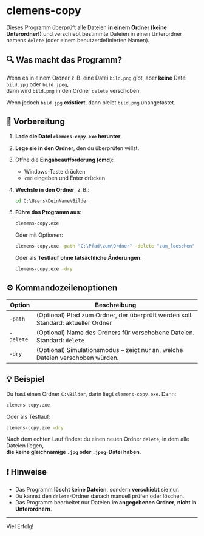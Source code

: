 # clemens-copy

Dieses Programm überprüft alle Dateien **in einem Ordner (keine Unterordner!)** und verschiebt bestimmte Dateien in einen Unterordner namens `delete` (oder einem benutzerdefinierten Namen).

## 🔍 Was macht das Programm?

Wenn es in einem Ordner z. B. eine Datei `bild.png` gibt, aber **keine** Datei `bild.jpg` oder `bild.jpeg`,  
dann wird `bild.png` in den Ordner `delete` verschoben.

Wenn jedoch `bild.jpg` **existiert**, dann bleibt `bild.png` unangetastet.

## 🧰 Vorbereitung

1. **Lade die Datei `clemens-copy.exe` herunter**.
2. **Lege sie in den Ordner**, den du überprüfen willst.
3. Öffne die **Eingabeaufforderung (cmd)**:
   - Windows-Taste drücken
   - `cmd` eingeben und Enter drücken
4. **Wechsle in den Ordner**, z. B.:

   ```cmd
   cd C:\Users\DeinName\Bilder


5. **Führe das Programm aus**:

   ```cmd
   clemens-copy.exe
   ```

   Oder mit Optionen:

   ```cmd
   clemens-copy.exe -path "C:\Pfad\zum\Ordner" -delete "zum_loeschen"
   ```

   Oder als **Testlauf ohne tatsächliche Änderungen**:

   ```cmd
   clemens-copy.exe -dry
   ```

## ⚙️ Kommandozeilenoptionen

| Option      | Beschreibung                                                                 |
|-------------|------------------------------------------------------------------------------|
| `-path`     | (Optional) Pfad zum Ordner, der überprüft werden soll. Standard: aktueller Ordner |
| `-delete`   | (Optional) Name des Ordners für verschobene Dateien. Standard: `delete`          |
| `-dry`      | (Optional) Simulationsmodus – zeigt nur an, welche Dateien verschoben würden.  |

## 💡 Beispiel

Du hast einen Ordner `C:\Bilder`, darin liegt `clemens-copy.exe`. Dann:

```cmd
clemens-copy.exe
```

Oder als Testlauf:

```cmd
clemens-copy.exe -dry
```

Nach dem echten Lauf findest du einen neuen Ordner `delete`, in dem alle Dateien liegen,  
**die keine gleichnamige `.jpg` oder `.jpeg`-Datei haben**.

## ❗ Hinweise

- Das Programm **löscht keine Dateien**, sondern **verschiebt** sie nur.
- Du kannst den `delete`-Ordner danach manuell prüfen oder löschen.
- Das Programm bearbeitet nur Dateien **im angegebenen Ordner**, **nicht in Unterordnern**.

---

Viel Erfolg!
